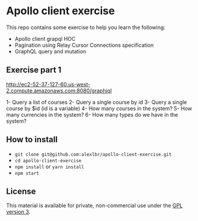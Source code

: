 Apollo client exercise
=========================

This repo contains some exercise to help you learn the following:

- Apollo client grapql HOC
- Pagination using Relay Cursor Connections specification
- GraphQL query and mutation

## Exercise part 1

http://ec2-52-37-127-60.us-west-2.compute.amazonaws.com:8080/graphiql

1- Query a list of courses
2- Query a single course by id
3- Query a single course by $id  (id is a variable)
4- How many courses in the system?
5- How many currencies in the system?
6- How many types do we have in the system?


## How to install

- `git clone git@github.com:alexlbr/apollo-client-exercise.git`
- `cd apollo-client-exercise`
- `npm install` or `yarn install`
- `npm start`

## License

This material is available for private, non-commercial use under the [GPL version 3](http://www.gnu.org/licenses/gpl-3.0-standalone.html).

